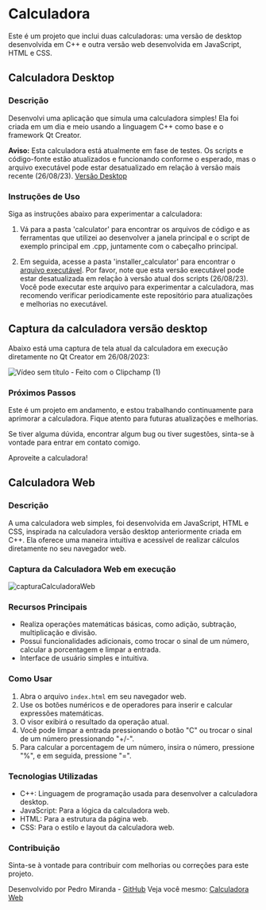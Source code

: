 # Calculadora

Este é um projeto que inclui duas calculadoras: uma versão de desktop desenvolvida em C++ e outra versão web desenvolvida em JavaScript, HTML e CSS.

## Calculadora Desktop

### Descrição

Desenvolvi uma aplicação que simula uma calculadora simples! Ela foi criada em um dia e meio usando a linguagem C++ como base e o framework Qt Creator.

**Aviso:** Esta calculadora está atualmente em fase de testes. Os scripts e código-fonte estão atualizados e funcionando conforme o esperado, mas o arquivo executável pode estar desatualizado em relação à versão mais recente (26/08/23). [Versão Desktop](https://github.com/pLogicador/Calculadora/tree/main/calculator)

### Instruções de Uso

Siga as instruções abaixo para experimentar a calculadora:

1. Vá para a pasta 'calculator' para encontrar os arquivos de código e as ferramentas que utilizei ao desenvolver a janela principal e o script de exemplo principal em .cpp, juntamente com o cabeçalho principal.

2. Em seguida, acesse a pasta 'installer_calculator' para encontrar o [arquivo executável](https://github.com/pLogicador/Calculadora/tree/main/instalador_calculator). Por favor, note que esta versão executável pode estar desatualizada em relação à versão atual dos scripts (26/08/23). Você pode executar este arquivo para experimentar a calculadora, mas recomendo verificar periodicamente este repositório para atualizações e melhorias no executável.

## Captura da calculadora versão desktop 

Abaixo está uma captura de tela atual da calculadora em execução diretamente no Qt Creator em 26/08/2023:


![Vídeo sem título ‐ Feito com o Clipchamp (1)](https://github.com/pLogicador/Calculadora/assets/113561981/e3cc83c2-041d-40e4-8f22-300571f5f7c3)


### Próximos Passos

Este é um projeto em andamento, e estou trabalhando continuamente para aprimorar a calculadora. Fique atento para futuras atualizações e melhorias.

Se tiver alguma dúvida, encontrar algum bug ou tiver sugestões, sinta-se à vontade para entrar em contato comigo.

Aproveite a calculadora!


## Calculadora Web

### Descrição

A uma calculadora web simples, foi desenvolvida em JavaScript, HTML e CSS, inspirada na calculadora versão desktop anteriormente criada em C++. Ela oferece uma maneira intuitiva e acessível de realizar cálculos diretamente no seu navegador web.

### Captura da Calculadora Web em execução

![capturaCalculadoraWeb](https://github.com/pLogicador/Calculadora/assets/113561981/3a51cc56-2e1e-45ff-8a1f-86bdce08c6e1)

### Recursos Principais

- Realiza operações matemáticas básicas, como adição, subtração, multiplicação e divisão.
- Possui funcionalidades adicionais, como trocar o sinal de um número, calcular a porcentagem e limpar a entrada.
- Interface de usuário simples e intuitiva.

### Como Usar

1. Abra o arquivo `index.html` em seu navegador web.
2. Use os botões numéricos e de operadores para inserir e calcular expressões matemáticas.
3. O visor exibirá o resultado da operação atual.
4. Você pode limpar a entrada pressionando o botão "C" ou trocar o sinal de um número pressionando "+/-".
5. Para calcular a porcentagem de um número, insira o número, pressione "%", e em seguida, pressione "=".

### Tecnologias Utilizadas

- C++: Linguagem de programação usada para desenvolver a calculadora desktop.
- JavaScript: Para a lógica da calculadora web.
- HTML: Para a estrutura da página web.
- CSS: Para o estilo e layout da calculadora web.

### Contribuição

Sinta-se à vontade para contribuir com melhorias ou correções para este projeto.

Desenvolvido por Pedro Miranda - [GitHub](https://github.com/pLogicador)
Veja você mesmo: [Calculadora Web](https://plogicador.github.io/Calculadora/)
